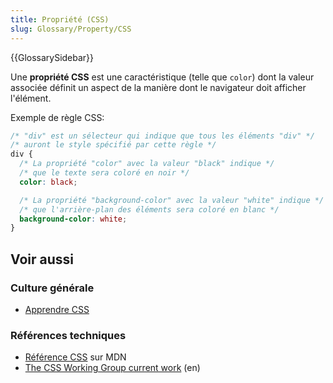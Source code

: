 ```yaml
---
title: Propriété (CSS)
slug: Glossary/Property/CSS
---
```


{{GlossarySidebar}}

Une **propriété CSS** est une caractéristique (telle que `color`) dont la valeur associée définit un aspect de la manière dont le navigateur doit afficher l'élément.

Exemple de règle CSS:

```css
/* "div" est un sélecteur qui indique que tous les éléments "div" */
/* auront le style spécifié par cette règle */
div {
  /* La propriété "color" avec la valeur "black" indique */
  /* que le texte sera coloré en noir */
  color: black;

  /* La propriété "background-color" avec la valeur "white" indique */
  /* que l'arrière-plan des éléments sera coloré en blanc */
  background-color: white;
}
```

## Voir aussi

### Culture générale

- [Apprendre CSS](/fr/Apprendre/CSS)

### Références techniques

- [Référence CSS](/fr/docs/Web/CSS/Reference) sur MDN
- [The CSS Working Group current work](http://www.w3.org/Style/CSS/current-work) (en)
